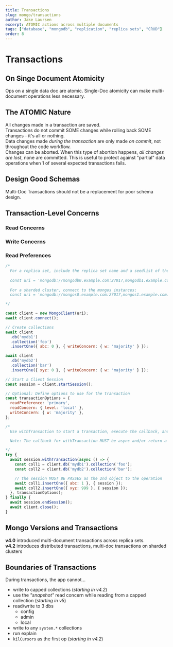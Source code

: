 ```yaml
---
title: Transactions
slug: mongo/transactions
author: Jake Laursen
excerpt: ATOMIC actions across multiple documents
tags: ["database", "mongodb", "replication", "replica sets", "CRUD"]
order: 8
---
```


# Transactions

## On Singe Document Atomicity

Ops on a single data doc are atomic. Single-Doc atomicity can make multi-document operations less necessary.

## The ATOMIC Nature

All changes made in a transaction are saved.  
Transactions do not commit SOME changes while rolling back SOME changes - it's all or nothing.  
Data changes made _during the transaction_ are only made _on commit_, not throughout the code workflow.  
Changes can be aborted. When this type of abortion happens, _all changes are lost_, none are committed. This is useful to protect against "partial" data operations when 1 of several expected transactions fails.

## Design Good Schemas

Multi-Doc Transactions should not be a replacement for poor schema design.

## Transaction-Level Concerns

### Read Concerns

### Write Concerns

### Read Preferences

```js
/*
  For a replica set, include the replica set name and a seedlist of the members in the URI string; 
  
  const uri = 'mongodb://mongodb0.example.com:27017,mongodb1.example.com:27017/?replicaSet=myRepl'
  
  For a sharded cluster, connect to the mongos instances; 
  const uri = 'mongodb://mongos0.example.com:27017,mongos1.example.com:27017/'

*/

const client = new MongoClient(uri);
await client.connect();

// Create collections
await client
  .db('mydb1')
  .collection('foo')
  .insertOne({ abc: 0 }, { writeConcern: { w: 'majority' } });

await client
  .db('mydb2')
  .collection('bar')
  .insertOne({ xyz: 0 }, { writeConcern: { w: 'majority' } });

// Start a Client Session
const session = client.startSession();

// Optional: Define options to use for the transaction
const transactionOptions = {
  readPreference: 'primary',
  readConcern: { level: 'local' },
  writeConcern: { w: 'majority' },
};

/*
  Use withTransaction to start a transaction, execute the callback, and commit (or abort on error)

  Note: The callback for withTransaction MUST be async and/or return a Promise.

*/
try {
  await session.withTransaction(async () => {
    const coll1 = client.db('mydb1').collection('foo');
    const coll2 = client.db('mydb2').collection('bar');

    // the session MUST BE PASSES as the 2nd object to the operation
    await coll1.insertOne({ abc: 1 }, { session });
    await coll2.insertOne({ xyz: 999 }, { session });
  }, transactionOptions);
} finally {
  await session.endSession();
  await client.close();
}
```

## Mongo Versions and Transactions

**v4.0** introduced multi-document transactions across replica sets.  
**v4.2** introduces distributed transactions, multi-doc transactions on sharded clusters

## Boundaries of Transactions

During transactions, the app cannot...

- write to capped collections (_starting in v4.2_)
- use the _"snapshot"_ read concern while reading from a capped collection (_starting in v5_)
- read/write to 3 dbs
  - config
  - admin
  - local
- write to any `system.*` collections
- run explain
- `kilCursors` as the first op (_starting in v4.2_)
